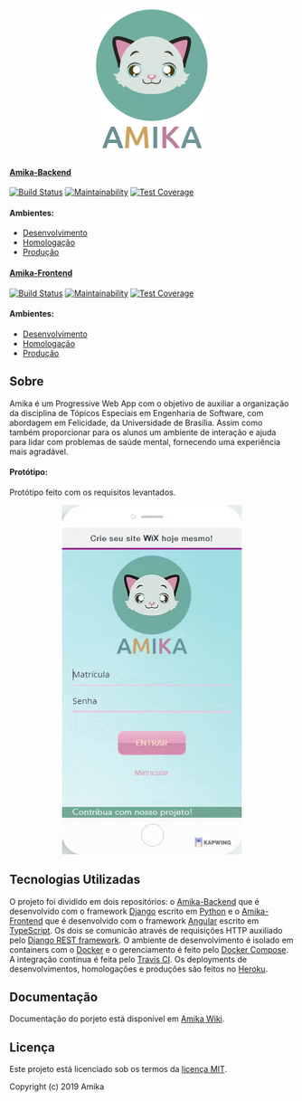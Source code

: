 <p align="center">
    <a src="https://fga-eps-mds.github.io/2019.2-Amika-Wiki/">
        <img src="./assets/img/AmikaComNome.png">
    </a>
</p>

#### [Amika-Backend](https://github.com/fga-eps-mds/2019.2-Amika-Backend)
[![Build Status](https://travis-ci.org/fga-eps-mds/2019.2-Amika-Backend.svg?branch=master)](https://travis-ci.org/fga-eps-mds/2019.2-Amika-Backend)
[![Maintainability](https://api.codeclimate.com/v1/badges/fa0fbed2c8fa7014e542/maintainability)](https://codeclimate.com/github/fga-eps-mds/2019.2-Amika-Backend/maintainability)
[![Test Coverage](https://api.codeclimate.com/v1/badges/fa0fbed2c8fa7014e542/test_coverage)](https://codeclimate.com/github/fga-eps-mds/2019.2-Amika-Backend/test_coverage)

#### Ambientes:
- [Desenvolvimento](https://amika-backend-dev.herokuapp.com/)
- [Homologação](https://amika-backend-stg.herokuapp.com/)
- [Produção](https://amika-backend.herokuapp.com/)

#### [Amika-Frontend](https://github.com/fga-eps-mds/2019.2-Amika-Frontend)
[![Build Status](https://travis-ci.org/fga-eps-mds/2019.2-Amika-Frontend.svg?branch=master)](https://travis-ci.org/fga-eps-mds/2019.2-Amika-Frontend)
[![Maintainability](https://api.codeclimate.com/v1/badges/e6c21399ba32b11ab1d1/maintainability)](https://codeclimate.com/github/fga-eps-mds/2019.2-Amika-Frontend/maintainability)
[![Test Coverage](https://api.codeclimate.com/v1/badges/e6c21399ba32b11ab1d1/test_coverage)](https://codeclimate.com/github/fga-eps-mds/2019.2-Amika-Frontend/test_coverage)

#### Ambientes:
- [Desenvolvimento](https://amika-dev.herokuapp.com/)
- [Homologação](https://amika-stg.herokuapp.com/)
- [Produção](https://amika-prod.herokuapp.com/)

## Sobre

Amika é um Progressive Web App com o objetivo de auxiliar a organização da disciplina de Tópicos Especiais em Engenharia de Software, com abordagem em Felicidade, da Universidade de Brasília. Assim como também proporcionar para os alunos um ambiente de interação e ajuda para lidar com problemas de saúde mental, fornecendo uma experiência mais agradável.

#### Protótipo:
Protótipo feito com os requisitos levantados.


<p align="center">
    <a src="https://fga-eps-mds.github.io/2019.2-Amika-Wiki/">
        <img src="./assets/img/prototipo.gif">
    </a>
</p>

## Tecnologias Utilizadas

O projeto foi dividido em dois repositórios: o [Amika-Backend](https://github.com/fga-eps-mds/2019.2-Amika-Backend) que é desenvolvido com o framework [Django](https://www.djangoproject.com) escrito em [Python](https://www.python.org) e o [Amika-Frontend](https://github.com/fga-eps-mds/2019.2-Amika-Frontend) que é desenvolvido com o framework [Angular](https://angular.io) escrito em [TypeScript](https://www.typescriptlang.org). Os dois se comunicão através de requisições HTTP auxiliado pelo [Django REST framework](https://www.django-rest-framework.org). O ambiente de desenvolvimento é isolado em containers com o [Docker](https://www.docker.com) e o gerenciamento é feito pelo [Docker Compose](https://docs.docker.com/compose/). A integração contínua é feita pelo [Travis CI](https://docs.travis-ci.com). Os deployments de desenvolvimentos, homologações e produções são feitos no [Heroku](https://devcenter.heroku.com).


## Documentação

Documentação do porjeto está disponível em [Amika Wiki](https://fga-eps-mds.github.io/2019.2-Amika-Wiki/#/).

## Licença

Este projeto está licenciado sob os termos da [licença MIT](https://github.com/fga-eps-mds/2019.2-Amika-Wiki/blob/master/LICENSE).

Copyright (c) 2019 Amika
